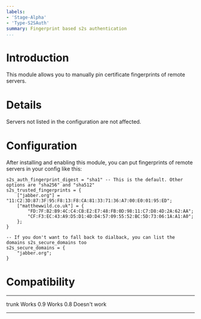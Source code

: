 ```yaml
---
labels:
- 'Stage-Alpha'
- 'Type-S2SAuth'
summary: Fingerprint based s2s authentication
...
```


Introduction
============

This module allows you to manually pin certificate fingerprints of
remote servers.

Details
=======

Servers not listed in the configuration are not affected.

Configuration
=============

After installing and enabling this module, you can put fingerprints of
remote servers in your config like this:

    s2s_auth_fingerprint_digest = "sha1" -- This is the default. Other options are "sha256" and "sha512"
    s2s_trusted_fingerprints = {
        ["jabber.org"] = "11:C2:3D:87:3F:95:F8:13:F8:CA:81:33:71:36:A7:00:E0:01:95:ED";
        ["matthewwild.co.uk"] = {
            "FD:7F:B2:B9:4C:C4:CB:E2:E7:48:FB:0D:98:11:C7:D8:4D:2A:62:AA";
            "CF:F3:EC:43:A9:D5:D1:4D:D4:57:09:55:52:BC:5D:73:06:1A:A1:A0";
        };
    }

    -- If you don't want to fall back to dialback, you can list the domains s2s_secure_domains too
    s2s_secure_domains = {
        "jabber.org";
    }

Compatibility
=============

  ------- --------------
  trunk   Works
  0.9     Works
  0.8     Doesn't work
  ------- --------------
